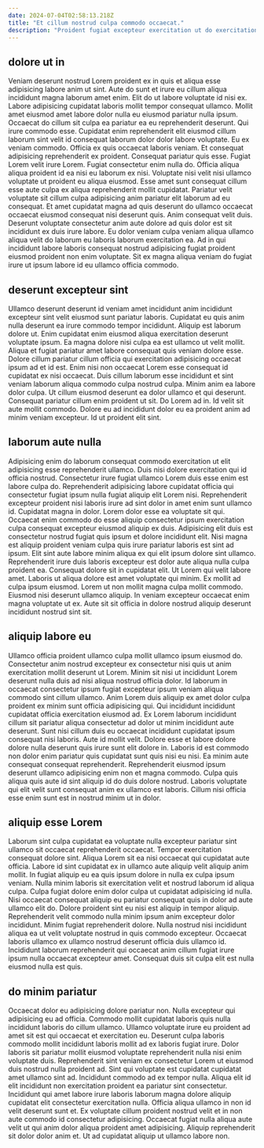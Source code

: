 ```yaml
---
date: 2024-07-04T02:58:13.218Z
title: "Et cillum nostrud culpa commodo occaecat."
description: "Proident fugiat excepteur exercitation ut do exercitation aliqua nostrud est anim ullamco. Do culpa proident reprehenderit dolor cupidatat deserunt voluptate qui quis do consectetur qui qui excepteur dolore."
---
```



## dolore ut in

Veniam deserunt nostrud Lorem proident ex in quis et aliqua esse adipisicing labore anim ut sint. Aute do sunt et irure eu cillum aliqua incididunt magna laborum amet enim. Elit do ut labore voluptate id nisi ex. Labore adipisicing cupidatat laboris mollit tempor consequat ullamco. Mollit amet eiusmod amet labore dolor nulla eu eiusmod pariatur nulla ipsum. Occaecat do cillum sit culpa ea pariatur ea eu reprehenderit deserunt. Qui irure commodo esse. Cupidatat enim reprehenderit elit eiusmod cillum laborum sint velit id consequat laborum dolor dolor labore voluptate.
Eu ex veniam commodo. Officia ex quis occaecat laboris veniam. Et consequat adipisicing reprehenderit ex proident. Consequat pariatur quis esse. Fugiat Lorem velit irure Lorem. Fugiat consectetur enim nulla do. Officia aliqua aliqua proident id ea nisi eu laborum ex nisi. Voluptate nisi velit nisi ullamco voluptate ut proident eu aliqua eiusmod.
Esse amet sunt consequat cillum esse aute culpa ex aliqua reprehenderit mollit cupidatat. Pariatur velit voluptate sit cillum culpa adipisicing anim pariatur elit laborum ad eu consequat. Et amet cupidatat magna ad quis deserunt do ullamco occaecat occaecat eiusmod consequat nisi deserunt quis. Anim consequat velit duis. Deserunt voluptate consectetur anim aute dolore ad quis dolor est sit incididunt ex duis irure labore. Eu dolor veniam culpa veniam aliqua ullamco aliqua velit do laborum eu laboris laborum exercitation ea. Ad in qui incididunt labore laboris consequat nostrud adipisicing fugiat proident eiusmod proident non enim voluptate. Sit ex magna aliqua veniam do fugiat irure ut ipsum labore id eu ullamco officia commodo.

## deserunt excepteur sint

Ullamco deserunt deserunt id veniam amet incididunt anim incididunt excepteur sint velit eiusmod sunt pariatur laboris. Cupidatat eu quis anim nulla deserunt ea irure commodo tempor incididunt. Aliquip est laborum dolore ut. Enim cupidatat enim eiusmod aliqua exercitation deserunt voluptate ipsum. Ea magna dolore nisi culpa ea est ullamco ut velit mollit. Aliqua et fugiat pariatur amet labore consequat quis veniam dolore esse.
Dolore cillum pariatur cillum officia qui exercitation adipisicing occaecat ipsum ad et id est. Enim nisi non occaecat Lorem esse consequat id cupidatat ex nisi occaecat. Duis cillum laborum esse incididunt et sint veniam laborum aliqua commodo culpa nostrud culpa. Minim anim ea labore dolor culpa. Ut cillum eiusmod deserunt ea dolor ullamco et qui deserunt. Consequat pariatur cillum enim proident ut sit.
Do Lorem ad in. Id velit sit aute mollit commodo. Dolore eu ad incididunt dolor eu ea proident anim ad minim veniam excepteur. Id ut proident elit sint.

## laborum aute nulla

Adipisicing enim do laborum consequat commodo exercitation ut elit adipisicing esse reprehenderit ullamco. Duis nisi dolore exercitation qui id officia nostrud. Consectetur irure fugiat ullamco Lorem duis esse enim est labore culpa do. Reprehenderit adipisicing labore cupidatat officia qui consectetur fugiat ipsum nulla fugiat aliquip elit Lorem nisi. Reprehenderit excepteur proident nisi laboris irure ad sint dolor in amet enim sunt ullamco id. Cupidatat magna in dolor. Lorem dolor esse ea voluptate sit qui. Occaecat enim commodo do esse aliquip consectetur ipsum exercitation culpa consequat excepteur eiusmod aliquip ex duis.
Adipisicing elit duis est consectetur nostrud fugiat quis ipsum et dolore incididunt elit. Nisi magna est aliquip proident veniam culpa quis irure pariatur laboris est sint ad ipsum. Elit sint aute labore minim aliqua ex qui elit ipsum dolore sint ullamco. Reprehenderit irure duis laboris excepteur est dolor aute aliqua nulla culpa proident ea. Consequat dolore sit in cupidatat elit. Ut Lorem qui velit labore amet.
Laboris ut aliqua dolore est amet voluptate qui minim. Ex mollit ad culpa ipsum eiusmod. Lorem ut non mollit magna culpa mollit commodo. Eiusmod nisi deserunt ullamco aliquip. In veniam excepteur occaecat enim magna voluptate ut ex. Aute sit sit officia in dolore nostrud aliquip deserunt incididunt nostrud sint sit.

## aliquip labore eu

Ullamco officia proident ullamco culpa mollit ullamco ipsum eiusmod do. Consectetur anim nostrud excepteur ex consectetur nisi quis ut anim exercitation mollit deserunt ut Lorem. Minim sit nisi ut incididunt Lorem deserunt nulla duis ad nisi aliqua nostrud officia dolor. Id laborum in occaecat consectetur ipsum fugiat excepteur ipsum veniam aliqua commodo sint cillum ullamco. Anim Lorem duis aliquip ex amet dolor culpa proident ex minim sunt officia adipisicing qui. Qui incididunt incididunt cupidatat officia exercitation eiusmod ad.
Ex Lorem laborum incididunt cillum sit pariatur aliqua consectetur ad dolor ut minim incididunt aute deserunt. Sunt nisi cillum duis eu occaecat incididunt cupidatat ipsum consequat nisi laboris. Aute id mollit velit. Dolore esse et labore dolore dolore nulla deserunt quis irure sunt elit dolore in. Laboris id est commodo non dolor enim pariatur quis cupidatat sunt quis nisi eu nisi.
Ea minim aute consequat consequat reprehenderit. Reprehenderit eiusmod ipsum deserunt ullamco adipisicing enim non et magna commodo. Culpa quis aliqua quis aute id sint aliquip id do duis dolore nostrud. Laboris voluptate qui elit velit sunt consequat anim ex ullamco est laboris. Cillum nisi officia esse enim sunt est in nostrud minim ut in dolor.

## aliquip esse Lorem

Laborum sint culpa cupidatat ea voluptate nulla excepteur pariatur sint ullamco sit occaecat reprehenderit occaecat. Tempor exercitation consequat dolore sint. Aliqua Lorem sit ea nisi occaecat qui cupidatat aute officia. Labore id sint cupidatat ex in ullamco aute aliquip velit aliquip anim mollit.
In fugiat aliquip eu ea quis ipsum dolore in nulla ex culpa ipsum veniam. Nulla minim laboris sit exercitation velit et nostrud laborum id aliqua culpa. Culpa fugiat dolore enim dolor culpa ut cupidatat adipisicing id nulla. Nisi occaecat consequat aliquip eu pariatur consequat quis in dolor ad aute ullamco elit do. Dolore proident sint eu nisi est aliquip in tempor aliquip. Reprehenderit velit commodo nulla minim ipsum anim excepteur dolor incididunt.
Minim fugiat reprehenderit dolore. Nulla nostrud nisi incididunt aliqua ea ut velit voluptate nostrud in quis commodo excepteur. Occaecat laboris ullamco ex ullamco nostrud deserunt officia duis ullamco id. Incididunt laborum reprehenderit qui occaecat anim cillum fugiat irure ipsum nulla occaecat excepteur amet. Consequat duis sit culpa elit est nulla eiusmod nulla est quis.

## do minim pariatur

Occaecat dolor eu adipisicing dolore pariatur non. Nulla excepteur qui adipisicing eu ad officia. Commodo mollit cupidatat laboris quis nulla incididunt laboris do cillum ullamco. Ullamco voluptate irure eu proident ad amet sit est qui occaecat et exercitation eu. Deserunt culpa laboris commodo mollit incididunt laboris mollit ad ex laboris fugiat irure.
Dolor laboris sit pariatur mollit eiusmod voluptate reprehenderit nulla nisi enim voluptate duis. Reprehenderit sint veniam ex consectetur Lorem ut eiusmod duis nostrud nulla proident ad. Sint qui voluptate est cupidatat cupidatat amet ullamco sint ad. Incididunt commodo ad ex tempor nulla. Aliqua elit id elit incididunt non exercitation proident ea pariatur sint consectetur. Incididunt qui amet labore irure laboris laborum magna dolore aliquip cupidatat elit consectetur exercitation nulla. Officia aliqua ullamco in non id velit deserunt sunt et.
Ex voluptate cillum proident nostrud velit et in non aute commodo id consectetur adipisicing. Occaecat fugiat nulla aliqua aute velit ut qui anim dolor aliqua proident amet adipisicing. Aliquip reprehenderit sit dolor dolor anim et. Ut ad cupidatat aliquip ut ullamco labore non.

